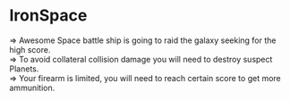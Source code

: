 # IronSpace<br/>
=> Awesome Space battle ship is going to raid the galaxy seeking for the high score.<br/>
=> To avoid collateral collision damage you will need to destroy suspect Planets.<br/>
=> Your firearm is limited, you will need to reach certain score to get more ammunition.<br/>

